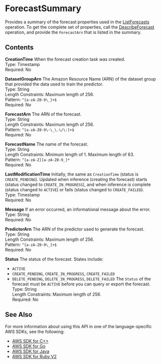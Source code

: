 # ForecastSummary<a name="API_ForecastSummary"></a>

Provides a summary of the forecast properties used in the [ListForecasts](API_ListForecasts.md) operation\. To get the complete set of properties, call the [DescribeForecast](API_DescribeForecast.md) operation, and provide the `ForecastArn` that is listed in the summary\.

## Contents<a name="API_ForecastSummary_Contents"></a>

 **CreationTime**   <a name="forecast-Type-ForecastSummary-CreationTime"></a>
When the forecast creation task was created\.  
Type: Timestamp  
Required: No

 **DatasetGroupArn**   <a name="forecast-Type-ForecastSummary-DatasetGroupArn"></a>
The Amazon Resource Name \(ARN\) of the dataset group that provided the data used to train the predictor\.  
Type: String  
Length Constraints: Maximum length of 256\.  
Pattern: `^[a-zA-Z0-9\_]+$`   
Required: No

 **ForecastArn**   <a name="forecast-Type-ForecastSummary-ForecastArn"></a>
The ARN of the forecast\.  
Type: String  
Length Constraints: Maximum length of 256\.  
Pattern: `^[a-zA-Z0-9\-\_\.\/\:]+$`   
Required: No

 **ForecastName**   <a name="forecast-Type-ForecastSummary-ForecastName"></a>
The name of the forecast\.  
Type: String  
Length Constraints: Minimum length of 1\. Maximum length of 63\.  
Pattern: `^[a-zA-Z][a-zA-Z0-9_]*`   
Required: No

 **LastModificationTime**   <a name="forecast-Type-ForecastSummary-LastModificationTime"></a>
Initially, the same as `CreationTime` \(status is `CREATE_PENDING`\)\. Updated when inference \(creating the forecast\) starts \(status changed to `CREATE_IN_PROGRESS`\), and when inference is complete \(status changed to `ACTIVE`\) or fails \(status changed to `CREATE_FAILED`\)\.  
Type: Timestamp  
Required: No

 **Message**   <a name="forecast-Type-ForecastSummary-Message"></a>
If an error occurred, an informational message about the error\.  
Type: String  
Required: No

 **PredictorArn**   <a name="forecast-Type-ForecastSummary-PredictorArn"></a>
The ARN of the predictor used to generate the forecast\.  
Type: String  
Length Constraints: Maximum length of 256\.  
Pattern: `^[a-zA-Z0-9\_]+$`   
Required: No

 **Status**   <a name="forecast-Type-ForecastSummary-Status"></a>
The status of the forecast\. States include:  
+  `ACTIVE` 
+  `CREATE_PENDING`, `CREATE_IN_PROGRESS`, `CREATE_FAILED` 
+  `DELETE_PENDING`, `DELETE_IN_PROGRESS`, `DELETE_FAILED` 
The `Status` of the forecast must be `ACTIVE` before you can query or export the forecast\.
Type: String  
Length Constraints: Maximum length of 256\.  
Required: No

## See Also<a name="API_ForecastSummary_SeeAlso"></a>

For more information about using this API in one of the language\-specific AWS SDKs, see the following:
+  [AWS SDK for C\+\+](https://docs.aws.amazon.com/goto/SdkForCpp/forecast-2018-06-26/ForecastSummary) 
+  [AWS SDK for Go](https://docs.aws.amazon.com/goto/SdkForGoV1/forecast-2018-06-26/ForecastSummary) 
+  [AWS SDK for Java](https://docs.aws.amazon.com/goto/SdkForJava/forecast-2018-06-26/ForecastSummary) 
+  [AWS SDK for Ruby V2](https://docs.aws.amazon.com/goto/SdkForRubyV2/forecast-2018-06-26/ForecastSummary) 